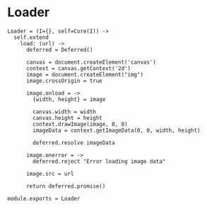 Loader
======

    Loader = (I={}, self=Core(I)) ->
      self.extend
        load: (url) ->
          deferred = Deferred()

          canvas = document.createElement('canvas')
          context = canvas.getContext('2d')
          image = document.createElement("img")
          image.crossOrigin = true

          image.onload = ->
            {width, height} = image

            canvas.width = width
            canvas.height = height
            context.drawImage(image, 0, 0)
            imageData = context.getImageData(0, 0, width, height)

            deferred.resolve imageData

          image.onerror = ->
            deferred.reject "Error loading image data"

          image.src = url

          return deferred.promise()

    module.exports = Loader
